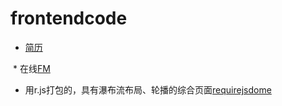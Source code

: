 # frontendcode

* [简历]( https://chenyuhero.github.io/frontendcode/project/简历/resume.html)

 * 在线[FM]( http://js.jirengu.com/xuqa/19/edit?output)

 * 用r.js打包的，具有瀑布流布局、轮播的综合页面[requirejsdome](https://chenyuhero.github.io/frontendcode/justfor-test/test-rjs/requiredemo.html)


